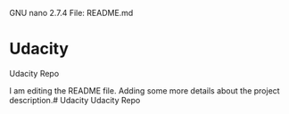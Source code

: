   GNU nano 2.7.4                   File: README.md

# Udacity
Udacity Repo

I am editing the README file. Adding some more details about the project description.# Udacity
Udacity Repo 

